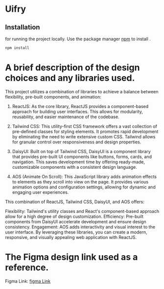 # Uifry


## Installation
for running the project locally.
Use the package manager [npm](https://www.npmjs.com/) to install .

```bash
npm install
```

# A brief description of the design choices and any libraries used.
This project utilizes a combination of libraries to achieve a balance between flexibility, pre-built components, and animation:

1. ReactJS: As the core library, ReactJS provides a component-based approach for building user interfaces. This allows for modularity, reusability, and easier maintenance of the codebase.

2. Tailwind CSS: This utility-first CSS framework offers a vast collection of pre-defined classes for styling elements. It promotes rapid development by eliminating the need to write extensive custom CSS. Tailwind allows for granular control over responsiveness and design properties.

3. DaisyUI: Built on top of Tailwind CSS, DaisyUI is a component library that provides pre-built UI components like buttons, forms, cards, and navigation. This saves development time by offering ready-made, customizable components with a consistent design language.

4. AOS (Animate On Scroll): This JavaScript library adds animation effects to elements as they scroll into view on the page. It provides various animation options and configuration settings, allowing for dynamic and engaging user experiences.

This combination of ReactJS, Tailwind CSS, DaisyUI, and AOS offers:

Flexibility: Tailwind's utility classes and React's component-based approach allow for a high degree of design customization.
Efficiency: Pre-built components from DaisyUI accelerate development and ensure design consistency.
Engagement: AOS adds interactivity and visual interest to the user interface.
By leveraging these libraries, you can create a modern, responsive, and visually appealing web application with ReactJS.

# The Figma design link used as a reference.
Figma Link: [figma Link](https://www.figma.com/community/file/1145991068621514311)

